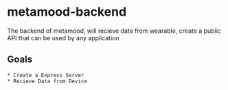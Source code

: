 # metamood-backend
The backend of metamood, will recieve data from wearable, create a public API that can be used by any application
## Goals
    * Create a Express Server
    * Recieve Data from Device